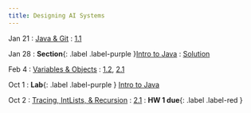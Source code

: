 ```yaml
---
title: Designing AI Systems
---
```


Jan 21
: [Java & Git](#)
  : [1.1](#)

Jan 28
: **Section**{: .label .label-purple }[Intro to Java](#)
  : [Solution](#)

Feb 4
: [Variables & Objects](#)
  : [1.2](#), [2.1](#)

Oct 1
: **Lab**{: .label .label-purple } [Intro to Java](#)

Oct 2
: [Tracing, IntLists, & Recursion](#)
  : [2.1](#)
: **HW 1 due**{: .label .label-red }
